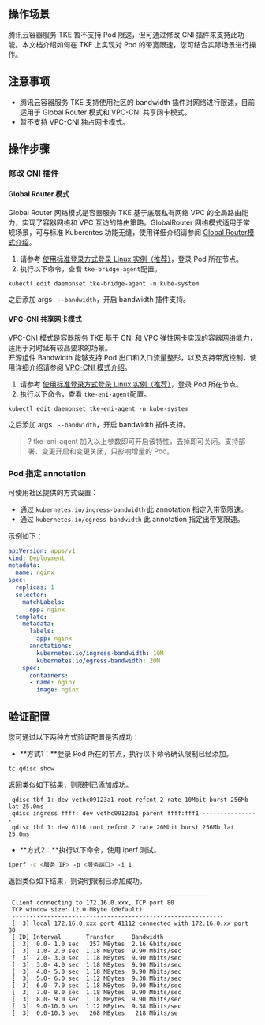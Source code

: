 ## 操作场景
腾讯云容器服务 TKE 暂不支持 Pod 限速，但可通过修改 CNI 插件来支持此功能。本文档介绍如何在 TKE 上实现对 Pod 的带宽限速，您可结合实际场景进行操作。

## 注意事项
- 腾讯云容器服务 TKE 支持使用社区的 bandwidth 插件对网络进行限速，目前适用于 Global Router 模式和 VPC-CNI 共享网卡模式。
- 暂不支持 VPC-CNI 独占网卡模式。

## 操作步骤
### 修改 CNI 插件
#### Global Router 模式
Global Router 网络模式是容器服务 TKE 基于底层私有网络 VPC 的全局路由能力，实现了容器网络和 VPC 互访的路由策略。GlobalRouter 网络模式适用于常规场景，可与标准 Kuberentes 功能无缝，使用详细介绍请参阅 [Global Router模式介绍](https://cloud.tencent.com/document/product/457/50354)。
1. 请参考 [使用标准登录方式登录 Linux 实例（推荐）](https://cloud.tencent.com/document/product/213/5436)，登录 Pod 所在节点。
2. 执行以下命令，查看 `tke-bridge-agent`配置。
```
kubectl edit daemonset tke-bridge-agent -n kube-system
```
之后添加 args ` --bandwidth`，开启 bandwidth 插件支持。

#### VPC-CNI 共享网卡模式
VPC-CNI 模式是容器服务 TKE 基于 CNI 和 VPC 弹性网卡实现的容器网络能力，适用于对时延有较高要求的场景。   
开源组件 Bandwidth 能够支持 Pod 出口和入口流量整形，以及支持带宽控制，使用详细介绍请参阅 [VPC-CNI 模式介绍](https://cloud.tencent.com/document/product/457/50355)。
1. 请参考 [使用标准登录方式登录 Linux 实例（推荐）](https://cloud.tencent.com/document/product/213/5436)，登录 Pod 所在节点。
2. 执行以下命令，查看 `tke-eni-agent`配置。
```
kubectl edit daemonset tke-eni-agent -n kube-system
```
之后添加 args ` --bandwidth`，开启 bandwidth 插件支持。  
>? tke-eni-agent 加入以上参数即可开启该特性，去掉即可关闭。支持部署、变更开启和变更关闭，只影响增量的 Pod。

### Pod 指定 annotation
可使用社区提供的方式设置：
- 通过 `kubernetes.io/ingress-bandwidth` 此 annotation 指定入带宽限速。
- 通过 `kubernetes.io/egress-bandwidth` 此 annotation 指定出带宽限速。

示例如下：
``` yaml
apiVersion: apps/v1
kind: Deployment
metadata:
  name: nginx
spec:
  replicas: 1
  selector:
    matchLabels:
      app: nginx
  template:
    metadata:
      labels:
        app: nginx
      annotations:
        kubernetes.io/ingress-bandwidth: 10M
        kubernetes.io/egress-bandwidth: 20M
    spec:
      containers:
      - name: nginx
        image: nginx
```

## 验证配置
您可通过以下两种方式验证配置是否成功：
- **方式1：**登录 Pod 所在的节点，执行以下命令确认限制已经添加。
``` bash
tc qdisc show
```
返回类似如下结果，则限制已添加成功。
```
 qdisc tbf 1: dev vethc09123a1 root refcnt 2 rate 10Mbit burst 256Mb lat 25.0ms
 qdisc ingress ffff: dev vethc09123a1 parent ffff:fff1 ----------------
 qdisc tbf 1: dev 6116 root refcnt 2 rate 20Mbit burst 256Mb lat 25.0ms
```
- **方式2：**执行以下命令，使用 iperf 测试。
```  bash
iperf -c <服务 IP> -p <服务端口> -i 1
```
返回类似如下结果，则说明限制已添加成功。
```
 ------------------------------------------------------------
 Client connecting to 172.16.0.xxx, TCP port 80
 TCP window size: 12.0 MByte (default)
 ------------------------------------------------------------
 [  3] local 172.16.0.xxx port 41112 connected with 172.16.0.xx port 80
 [ ID] Interval       Transfer     Bandwidth
 [  3]  0.0- 1.0 sec   257 MBytes  2.16 Gbits/sec
 [  3]  1.0- 2.0 sec  1.18 MBytes  9.90 Mbits/sec
 [  3]  2.0- 3.0 sec  1.18 MBytes  9.90 Mbits/sec
 [  3]  3.0- 4.0 sec  1.18 MBytes  9.90 Mbits/sec
 [  3]  4.0- 5.0 sec  1.18 MBytes  9.90 Mbits/sec
 [  3]  5.0- 6.0 sec  1.12 MBytes  9.38 Mbits/sec
 [  3]  6.0- 7.0 sec  1.18 MBytes  9.90 Mbits/sec
 [  3]  7.0- 8.0 sec  1.18 MBytes  9.90 Mbits/sec
 [  3]  8.0- 9.0 sec  1.18 MBytes  9.90 Mbits/sec
 [  3]  9.0-10.0 sec  1.12 MBytes  9.38 Mbits/sec
 [  3]  0.0-10.3 sec   268 MBytes   218 Mbits/se
```
